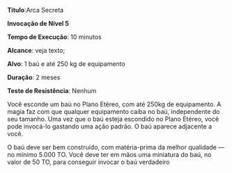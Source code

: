 **Titulo**:Arca Secreta

**Invocação de Nível 5**

**Tempo de Execução**: 10 minutos

**Alcance**: veja texto;

**Alvo**: 1 baú e até 250 kg de equipamento

**Duração**:  2 meses

**Teste de Resistência**: Nenhum

Você esconde um baú no Plano Etéreo, com até 250kg de equipamento. A magia faz com que qualquer equipamento caiba no baú, independente do seu tamanho.
Uma vez que o baú esteja escondido no Plano Etéreo, você pode invocá-lo gastando uma ação padrão. O baú aparece adjacente a você. 

O baú deve ser bem construído, com  matéria-prima da melhor qualidade — no  mínimo 5.000 TO. Você deve ter em mãos uma miniatura do baú, no valor de 50 TO, para conseguir invocar o baú verdadeiro
